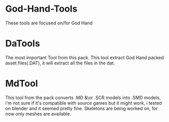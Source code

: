 # God-Hand-Tools
These tools are focused on/for God Hand
# DaTools
The most important Tool from this pack. This tool extract God Hand packed asset files(.DAT), it will extract all the files in the dat.
# MdTool
This tool from the pack converts .MD &\or .SCR models into .SMD models, i'm not sure if it's compatible with source games but it might work, i tested on blender and it seemed pretty fine.
Skeletons are being worked on, for now only meshes are available.
